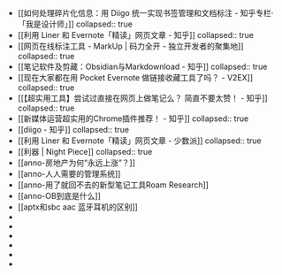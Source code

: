 - [[如何处理碎片化信息：用 Diigo 统一实现书签管理和文档标注 - 知乎专栏·「我是设计师」]]
  collapsed:: true
- [[利用 Liner 和 Evernote「精读」网页文章 - 知乎]]
  collapsed:: true
- [[网页在线标注工具 - MarkUp | 码力全开 - 独立开发者的聚集地]]
  collapsed:: true
- [[笔记软件及剪藏：Obsidian与Markdownload - 知乎]]
  collapsed:: true
- [[现在大家都在用 Pocket Evernote 做链接收藏工具了吗？ - V2EX]]
  collapsed:: true
- [[【超实用工具】尝试过直接在网页上做笔记么？ 简直不要太赞！ - 知乎]]
  collapsed:: true
- [[新媒体运营超实用的Chrome插件推荐！ - 知乎]]
  collapsed:: true
- [[diigo - 知乎]]
  collapsed:: true
- [[利用 Liner 和 Evernote「精读」网页文章 - 少数派]]
  collapsed:: true
- [[利器 | Night Piece]]
  collapsed:: true
- [[anno-房地产为何“永远上涨”？]]
- [[anno-人人需要的管理系统]]
- [[anno-用了就回不去的新型笔记工具Roam Research]]
- [[anno-OB到底是什么]]
- [[aptx和sbc aac 蓝牙耳机的区别]]
-
-
-
-
-
-